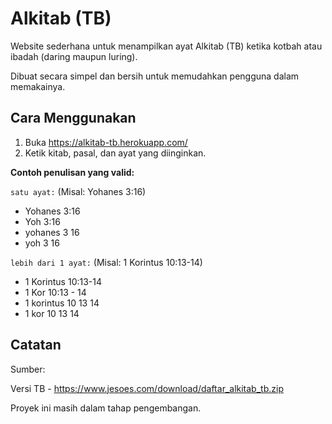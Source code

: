 # Alkitab (TB)

Website sederhana untuk menampilkan ayat Alkitab (TB) ketika kotbah atau ibadah (daring maupun luring).

Dibuat secara simpel dan bersih untuk memudahkan pengguna dalam memakainya.


## Cara Menggunakan

1) Buka https://alkitab-tb.herokuapp.com/
2) Ketik kitab, pasal, dan ayat yang diinginkan.

**Contoh penulisan yang valid:**

`satu ayat:` (Misal: Yohanes 3:16)


- Yohanes 3:16
- Yoh 3:16
- yohanes 3 16
- yoh 3 16

`lebih dari 1 ayat:` (Misal: 1 Korintus 10:13-14)


- 1 Korintus 10:13-14
- 1 Kor 10:13 - 14
- 1 korintus 10 13 14
- 1 kor 10 13 14

## Catatan

Sumber:

Versi TB - https://www.jesoes.com/download/daftar_alkitab_tb.zip

Proyek ini masih dalam tahap pengembangan.
